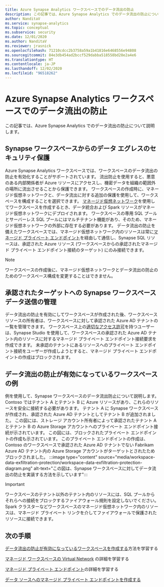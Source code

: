 ```yaml
---
title: Azure Synapse Analytics ワークスペースでのデータ流出の防止
description: この記事では、Azure Synapse Analytics でのデータ流出の防止について説明します。
author: NanditaV
ms.service: synapse-analytics
ms.topic: conceptual
ms.subservice: security
ms.date: 12/01/2020
ms.author: NanditaV
ms.reviewer: jrasnick
ms.openlocfilehash: 71210cdcc2b3758a59a1b41816e6468556e94808
ms.sourcegitcommit: 84e3db454ad2bccf529dabba518558bd28e2a4e6
ms.translationtype: HT
ms.contentlocale: ja-JP
ms.lasthandoff: 12/02/2020
ms.locfileid: "96518262"
---
```

# <a name="data-exfiltration-protection-for-azure-synapse-analytics-workspaces"></a>Azure Synapse Analytics ワークスペースでのデータ流出の防止
この記事では、Azure Synapse Analytics でのデータ流出の防止について説明します。

## <a name="securing-data-egress-from-synapse-workspaces"></a>Synapse ワークスペースからのデータ エグレスのセキュリティ保護
Azure Synapse Analytics ワークスペースでは、ワークスペースのデータ流出の防止を有効化することがサポートされています。 流出防止を使用すると、悪意のある内部関係者が Azure リソースにアクセスし、機密データを組織の範囲外の場所に流出させることから保護できます。 ワークスペースの作成時に、マネージド仮想ネットワークと、データ流出に対する追加の保護を使用して、ワークスペースを構成することを選択できます。 [マネージド仮想ネットワーク](./synapse-workspace-managed-vnet.md)を使用してワークスペースを作成するとき、データ統合および Spark リソースがマネージド仮想ネットワークにデプロイされます。 ワークスペースの専用 SQL プールとサーバーレス SQL プールにはマルチテナント機能があり、そのため、マネージド仮想ネットワークの外部に存在する必要があります。 データ流出の防止を備えたワークスペースでは、マネージド仮想ネットワーク内のリソースは常に[マネージド プライベート エンドポイント](./synapse-workspace-managed-private-endpoints.md)を経由して通信し、Synapse SQL リソースは、承認された Azure リソース (ワークスペースからの承認されたマネージド プライベート エンドポイント接続のターゲット) にのみ接続できます。 

>[!Note]
>ワークスペースの作成後に、マネージド仮想ネットワークとデータ流出の防止のためのワークスペース構成を変更することはできません。

## <a name="managing-synapse-workspace-data-egress-to-approved-targets"></a>承認されたターゲットへの Synapse ワークスペース データ送信の管理
データ流出の防止を有効にしてワークスペースが作成された後、ワークスペース リソースの所有者は、ワークスペースに対して承認された Azure AD テナントの一覧を管理できます。 ワークスペース上の[適切なアクセス許可](./synapse-workspace-access-control-overview.md)を持つユーザーは、Synapse Studio を使用して、ワークスペースの承認された Azure AD テナント内のリソースに対するマネージド プライベート エンドポイント接続要求を作成できます。 未承認のテナントにあるリソースへのプライベート エンドポイント接続をユーザーが作成しようとすると、マネージド プライベート エンドポイントの作成はブロックされます。

## <a name="sample-workspace-with-data-exfiltration-protection-enabled"></a>データ流出の防止が有効になっているワークスペースの例
例を使用して、Synapse ワークスペースのデータ流出防止について説明します。 Contoso ではテナント A とテナント B に Azure リソースがあり、これらのリソースを安全に接続する必要があります。 テナント A に Synapse ワークスペースが作成され、承認された Azure AD テナントとしてテナント B が追加されました。 この図には、ストレージ アカウント所有者によって承認されたテナント A とテナント B の Azure Storage アカウントへのプライベート エンドポイント接続が示されています。 この図には、ブロックされたプライベート エンドポイントの作成も示されています。 このプライベート エンドポイントの作成は、Contoso のワークスペースで承認された Azure AD テナントでない Fabrikam Azure AD テナント内の Azure Storage アカウントがターゲットとされたためブロックされました。 
:::image type="content" source="media/workspace-data-exfiltration-protection/workspace-data-exfiltration-protection-diagram.png" alt-text="この図は、Synapse ワークスペースに対してデータ流出の防止を実装する方法を示しています":::

>[!IMPORTANT]
>ワークスペースのテナント以外のテナント内のリソースには、SQL プールからそれらへの接続をブロックするファイアウォール規則を設定しないでください。 Spark クラスターなどワークスペースのマネージド仮想ネットワーク内のリソースは、マネージド プライベート リンクを介してファイアウォールで保護されたリソースに接続できます。
## <a name="next-steps"></a>次の手順

[データ流出の防止が有効になっているワークスペースを作成する](./how-to-create-a-workspace-with-data-exfiltration-protection.md)方法を学習する

[マネージド ワークスペースの Virtual Network](./synapse-workspace-managed-vnet.md) の詳細を学習する

[マネージド プライベート エンドポイント](./synapse-workspace-managed-private-endpoints.md)の詳細を学習する

[データ ソースへのマネージド プライベート エンドポイントを作成する](./how-to-create-managed-private-endpoints.md)
